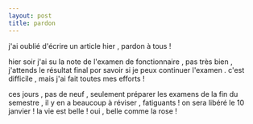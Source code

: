 ```yaml
---
layout: post
title: pardon
---
```


<p>j&#39;ai oublié d&#39;écrire un article hier , pardon à tous !</p>
<p>hier soir j&#39;ai su la note de l&#39;examen de fonctionnaire , pas très bien , j&#39;attends le résultat final por savoir si je peux continuer l&#39;examen . c&#39;est difficile , mais j&#39;ai fait toutes mes efforts ! </p>
<p>ces jours , pas de neuf , seulement préparer les examens de la fin du semestre , il y en a beaucoup à réviser , fatiguants ! on sera libéré le 10 janvier ! la vie est belle ! oui , belle comme la rose ! </p>
<p></p>
